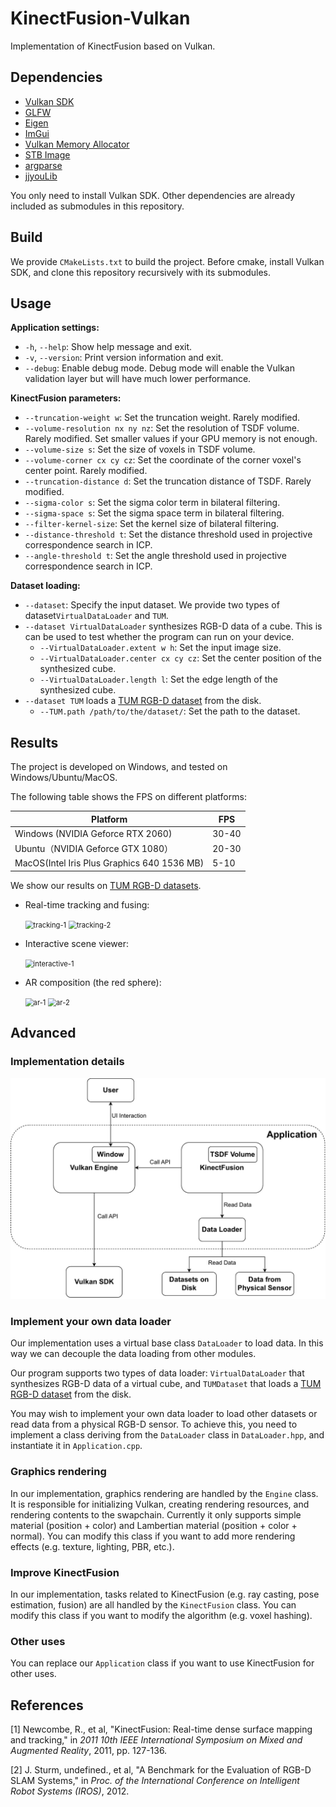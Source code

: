 # KinectFusion-Vulkan
Implementation of KinectFusion based on Vulkan.

## Dependencies

- [Vulkan SDK](https://www.vulkan.org/)
- [GLFW](https://www.glfw.org/)
- [Eigen](https://eigen.tuxfamily.org/index.php?title=Main_Page)
- [ImGui](https://github.com/ocornut/imgui)
- [Vulkan Memory Allocator](https://github.com/GPUOpen-LibrariesAndSDKs/VulkanMemoryAllocator)
- [STB Image](https://github.com/nothings/stb)
- [argparse](https://github.com/p-ranav/argparse/tree/master)
- [jjyouLib](https://github.com/YJJfish/jjyouLib)

You only need to install Vulkan SDK. Other dependencies are already included as submodules in this repository.

## Build

We provide `CMakeLists.txt` to build the project. Before cmake, install Vulkan SDK, and clone this repository recursively with its submodules.

## Usage

**Application settings:**

- `-h`, `--help`: Show help message and exit.
- `-v`, `--version`: Print version information and exit.
- `--debug`: Enable debug mode. Debug mode will enable the Vulkan validation layer but will have much lower performance.

**KinectFusion parameters:**

- `--truncation-weight w`: Set the truncation weight. Rarely modified.
- `--volume-resolution nx ny nz`: Set the resolution of TSDF volume. Rarely modified. Set smaller values if your GPU memory is not enough.
- `--volume-size s`: Set the size of voxels in TSDF volume.
- `--volume-corner cx cy cz`: Set the coordinate of the corner voxel's center point. Rarely modified.
- `--truncation-distance d`: Set the truncation distance of TSDF. Rarely modified.
- `--sigma-color s`: Set the sigma color term in bilateral filtering.
- `--sigma-space s`: Set the sigma space term in bilateral filtering.
- `--filter-kernel-size`: Set the kernel size of bilateral filtering.
- `--distance-threshold t`: Set the distance threshold used in projective correspondence search in ICP.
- `--angle-threshold t`: Set the angle threshold used in projective correspondence search in ICP.

**Dataset loading:**

- `--dataset`: Specify the input dataset. We provide two types of dataset`VirtualDataLoader` and `TUM`.
- `--dataset VirtualDataLoader` synthesizes RGB-D data of a cube. This is can be used to test whether the program can run on your device.
  - `--VirtualDataLoader.extent w h`: Set the input image size.
  - `--VirtualDataLoader.center cx cy cz`: Set the center position of the synthesized cube.
  - `--VirtualDataLoader.length l`: Set the edge length of the synthesized cube.
- `--dataset TUM` loads a [TUM RGB-D dataset](https://cvg.cit.tum.de/data/datasets/rgbd-dataset/download) from the disk.
  - `--TUM.path /path/to/the/dataset/`: Set the path to the dataset.

## Results

The project is developed on Windows, and tested on Windows/Ubuntu/MacOS.

The following table shows the FPS on different platforms:

| Platform                                    | FPS   |
| ------------------------------------------- | ----- |
| Windows (NVIDIA Geforce RTX 2060)           | 30-40 |
| Ubuntu（NVIDIA Geforce GTX 1080）           | 20-30 |
| MacOS(Intel Iris Plus Graphics 640 1536 MB) | 5-10  |

We show our results on [TUM RGB-D datasets](https://cvg.cit.tum.de/data/datasets/rgbd-dataset/download).

- Real-time tracking and fusing:

  <img src="./images/tracking-1.gif" alt="tracking-1" style="zoom:80%;" width=600px/>

  <img src="./images/tracking-2.gif" alt="tracking-2" style="zoom:80%;" width=600px/>

- Interactive scene viewer:

  <img src="./images/interactive-1.gif" alt="interactive-1" style="zoom:80%;" width=600px/>

- AR composition (the red sphere):

  <img src="./images/ar-1.gif" alt="ar-1" style="zoom:80%;" width=600px/>

  <img src="./images/ar-2.gif" alt="ar-2" style="zoom:80%;" width=600px/>

## Advanced

### Implementation details

<img src="./images/overview.png" alt="overview" style="zoom:50%;" />

### Implement your own data loader

Our implementation uses a virtual base class `DataLoader` to load data. In this way we can decouple the data loading from other modules.

Our program supports two types of data loader: `VirtualDataLoader` that synthesizes RGB-D data of a virtual cube, and `TUMDataset` that loads a [TUM RGB-D dataset](https://cvg.cit.tum.de/data/datasets/rgbd-dataset/download) from the disk.

You may wish to implement your own data loader to load other datasets or read data from a physical RGB-D sensor. To achieve this, you need to implement a class deriving from the `DataLoader` class in `DataLoader.hpp`, and instantiate it in `Application.cpp`.

### Graphics rendering

In our implementation, graphics rendering are handled by the `Engine` class. It is responsible for initializing Vulkan, creating rendering resources, and rendering contents to the swapchain. Currently it only supports simple material (position + color) and Lambertian material (position + color + normal). You can modify this class if you want to add more rendering effects (e.g. texture, lighting, PBR, etc.).

### Improve KinectFusion

In our implementation, tasks related to KinectFusion (e.g. ray casting, pose estimation, fusion) are all handled by the `KinectFusion` class. You can modify this class if you want to modify the algorithm (e.g. voxel hashing).

### Other uses

You can replace our `Application` class if you want to use KinectFusion for other uses.

## References

[1] Newcombe, R., et al, "KinectFusion: Real-time dense surface mapping and tracking," in *2011 10th IEEE International Symposium on Mixed and Augmented Reality*, 2011, pp. 127-136.

[2] J. Sturm, undefined., et al, "A Benchmark for the Evaluation of RGB-D SLAM Systems," in *Proc. of the International Conference on Intelligent Robot Systems (IROS)*, 2012.
